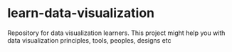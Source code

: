 # learn-data-visualization
Repository for data visualization learners. This project might help you with data visualization principles, tools, peoples, designs etc
